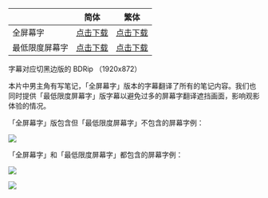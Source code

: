 

|                | 简体                                                         | 繁体                                                         |
| -------------- | ------------------------------------------------------------ | ------------------------------------------------------------ |
| 全屏幕字       | [点击下载](https://raw.githubusercontent.com/SweetSub/SweetSub-source/master/Penguin%20Highway/%5BSweetSub&VCB-Studio%5D%20Penguin%20Highway%20%5BMa10p_1080p%5D%5Bx265_flac%5D.chs.ass) | [点击下载](https://raw.githubusercontent.com/SweetSub/SweetSub-source/master/Penguin%20Highway/%5BSweetSub&VCB-Studio%5D%20Penguin%20Highway%20%5BMa10p_1080p%5D%5Bx265_flac%5D.cht.ass) |
| 最低限度屏幕字 | [点击下载](https://raw.githubusercontent.com/SweetSub/SweetSub-source/master/Penguin%20Highway/%5BSweetSub&VCB-Studio%5D%20Penguin%20Highway%20%5BMa10p_1080p%5D%5Bx265_flac%5D.chs_min_caption.ass) | [点击下载](https://raw.githubusercontent.com/SweetSub/SweetSub-source/master/Penguin%20Highway/%5BSweetSub&VCB-Studio%5D%20Penguin%20Highway%20%5BMa10p_1080p%5D%5Bx265_flac%5D.cht_min_caption.ass) |

字幕对应切黑边版的 BDRip （1920x872）



本片中男主角有写笔记，「全屏幕字」版本的字幕翻译了所有的笔记内容。我们也同时提供「最低限度屏幕字」版字幕以避免过多的屏幕字翻译遮挡画面，影响观影体验的情况。



「全屏幕字」版包含但「最低限度屏幕字」不包含的屏幕字例：

![](https://p.sda1.dev/5/7ab7e08311add5553e30d5f40cd068b7/Snipaste_2022-03-01_02-36-48.jpg)



「全屏幕字」和「最低限度屏幕字」都包含的屏幕字例：

![](https://p.sda1.dev/5/51aed4bef60aee48c4c0b201fd71a147/Snipaste_2022-03-01_02-38-05.jpg)



![](https://i.loli.net/2019/01/29/5c50554bb197c.jpg)